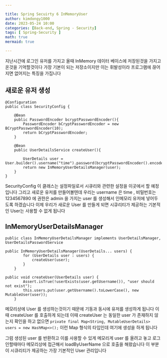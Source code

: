 ```yaml
---

title: Spring Secuirty 6 InMemoryUser
author: kimdongy1000
date: 2023-05-24 10:00
categories: [Back-end, Spring - Security]
tags: [ Spring-Security ]
math: true
mermaid: true

---
```


지난시간에 로그인 유저를 가지고 올때 InMemory 데이터 베이스에 저장된것을 가지고 온것을 기억할것이다 가장 기본이 되는 저장소이지만 이는 휘발성이라 프로그램에 끊어지면 
없어지는 특징을 가집니다

## 새로운 유저 생성
```
@Configuration
public class SecurityConfig {

    @Bean
    public PasswordEncoder bcryptPasswordEncoder(){
        PasswordEncoder bCryptPasswordEncoder = new BCryptPasswordEncoder(10);
        return bCryptPasswordEncoder;
    }

    @Bean
    public UserDetailsService createUser(){

        UserDetails user = User.builder().username("time").password(bcryptPasswordEncoder().encode("12345678900")).authorities("admin").build();
        return new InMemoryUserDetailsManager(user);
    }
}

```

SecurityConfig 이 클래스는 설정파일로서 시큐리와 관련한 설정을 이곳에서 할 예정입니다 
그리고 새로운 유저를 만들어볼텐데 우리는 username 은 time , 비밀번호는 1234567890 에 권한은 admin 을 가지는 user 를 생성해서 인메모리 유저에 넣어두도록 하겠습니다 
이제 우리가 새로운 User 를 만들게 되면 시큐리티가 제공하는 기본적인 User는 사용할 수 없게 됩니다 


## InMemoryUserDetailsManager
```
public class InMemoryUserDetailsManager implements UserDetailsManager, UserDetailsPasswordService 

public InMemoryUserDetailsManager(UserDetails... users) {
		for (UserDetails user : users) {
			createUser(user);
		}
	}

public void createUser(UserDetails user) {
		Assert.isTrue(!userExists(user.getUsername()), "user should not exist");
		this.users.put(user.getUsername().toLowerCase(), new MutableUser(user));
	}
```


메모리상에 User 를 생성하는것이기 때문에 기동과 동시에 유저를 생성하게 됩니다 이때 createUser 를 호출하게 되는데 이때 createUser 는 동일한 user 가 존재하지 않는지 확인을 하고 없으면 `private final Map<String, MutableUserDetails> users = new HashMap<>();` 이런 Map 형식의 타입인데 여기에 생성을 하게 됩니다 

그럼 생성된 user 를 반환하고 이를 사용할 수 있게 메모리게 user 를 올려고 놓고 로그인할때마다 메모리상에 접근해서 loadByUserName 으로 호출을 해왔습니다 
이 부분이 시큐리티가 제공하는 가장 기본적인 User 관리입니다 